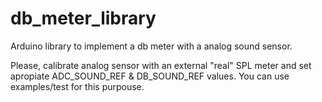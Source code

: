 # db_meter_library
Arduino library to implement a db meter with a analog sound sensor.

Please, calibrate analog sensor with an external "real" SPL meter 
and set apropiate ADC_SOUND_REF & DB_SOUND_REF values. You can use
examples/test for this purpouse.
